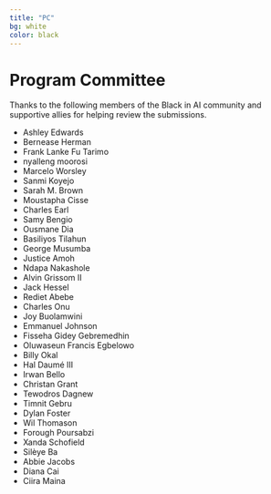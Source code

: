 ```yaml
---
title: "PC"
bg: white
color: black
---
```


# Program Committee

Thanks to the following members of the Black in AI community and supportive allies for helping review the submissions. 

 - Ashley Edwards
 - Bernease Herman
 - Frank Lanke Fu Tarimo
 - nyalleng moorosi
 - Marcelo Worsley
 - Sanmi Koyejo
 - Sarah M. Brown
 - Moustapha Cisse
 - Charles Earl
 - Samy Bengio
 - Ousmane Dia
 - Basiliyos Tilahun
 - George Musumba
 - Justice Amoh
 - Ndapa Nakashole
 - Alvin Grissom II 
 - Jack Hessel
 - Rediet Abebe
 - Charles Onu
 - Joy Buolamwini
 - Emmanuel Johnson
 - Fisseha Gidey Gebremedhin
 - Oluwaseun Francis Egbelowo
 - Billy Okal
 - Hal Daumé III
 - Irwan Bello
 - Christan Grant
 - Tewodros Dagnew
 - Timnit Gebru
 - Dylan Foster
 - Wil Thomason
 - Forough Poursabzi
 - Xanda Schofield
 - Silèye Ba
 - Abbie Jacobs
 - Diana Cai
 - Ciira Maina